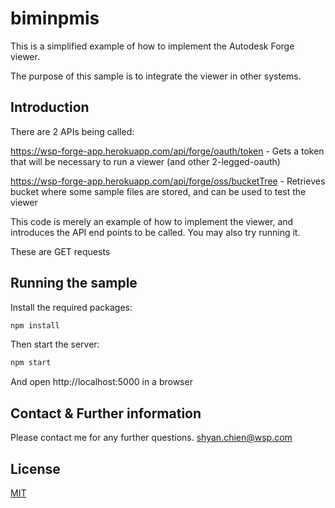 # biminpmis
This is a simplified example of how to implement the Autodesk Forge viewer. 

The purpose of this sample is to integrate the viewer in other systems. 

## Introduction
There are 2 APIs being called:

https://wsp-forge-app.herokuapp.com/api/forge/oauth/token - Gets a token that will be necessary to run a viewer (and other 2-legged-oauth)

https://wsp-forge-app.herokuapp.com/api/forge/oss/bucketTree - Retrieves bucket where some sample files are stored, and can be used to test the viewer

This code is merely an example of how to implement the viewer, and introduces the API end points to be called. You may also try running it. 

These are GET requests

## Running the sample

Install the required packages:

``` bash
npm install
```
Then start the server:
```javascript
npm start
```
And open http://localhost:5000 in a browser

## Contact & Further information
Please contact me for any further questions. 
shyan.chien@wsp.com

## License
[MIT](https://choosealicense.com/licenses/mit/)
